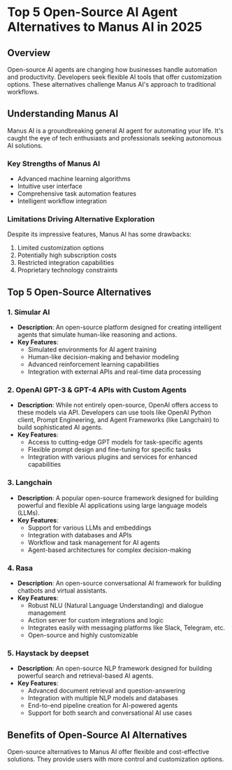 # Top 5 Open-Source AI Agent Alternatives to Manus AI in 2025

## Overview
Open-source AI agents are changing how businesses handle automation and productivity. Developers seek flexible AI tools that offer customization options. These alternatives challenge Manus AI's approach to traditional workflows.

## Understanding Manus AI
Manus AI is a groundbreaking general AI agent for automating your life. It's caught the eye of tech enthusiasts and professionals seeking autonomous AI solutions.

### Key Strengths of Manus AI
- Advanced machine learning algorithms
- Intuitive user interface
- Comprehensive task automation features
- Intelligent workflow integration

### Limitations Driving Alternative Exploration
Despite its impressive features, Manus AI has some drawbacks:
1. Limited customization options
2. Potentially high subscription costs
3. Restricted integration capabilities
4. Proprietary technology constraints

## Top 5 Open-Source Alternatives

### 1. Simular AI
- **Description**: An open-source platform designed for creating intelligent agents that simulate human-like reasoning and actions.
- **Key Features**:
  - Simulated environments for AI agent training
  - Human-like decision-making and behavior modeling
  - Advanced reinforcement learning capabilities
  - Integration with external APIs and real-time data processing

### 2. OpenAI GPT-3 & GPT-4 APIs with Custom Agents
- **Description**: While not entirely open-source, OpenAI offers access to these models via API. Developers can use tools like OpenAI Python client, Prompt Engineering, and Agent Frameworks (like Langchain) to build sophisticated AI agents.
- **Key Features**:
  - Access to cutting-edge GPT models for task-specific agents
  - Flexible prompt design and fine-tuning for specific tasks
  - Integration with various plugins and services for enhanced capabilities

### 3. Langchain
- **Description**: A popular open-source framework designed for building powerful and flexible AI applications using large language models (LLMs).
- **Key Features**:
  - Support for various LLMs and embeddings
  - Integration with databases and APIs
  - Workflow and task management for AI agents
  - Agent-based architectures for complex decision-making

### 4. Rasa
- **Description**: An open-source conversational AI framework for building chatbots and virtual assistants.
- **Key Features**:
  - Robust NLU (Natural Language Understanding) and dialogue management
  - Action server for custom integrations and logic
  - Integrates easily with messaging platforms like Slack, Telegram, etc.
  - Open-source and highly customizable

### 5. Haystack by deepset
- **Description**: An open-source NLP framework designed for building powerful search and retrieval-based AI agents.
- **Key Features**:
  - Advanced document retrieval and question-answering
  - Integration with multiple NLP models and databases
  - End-to-end pipeline creation for AI-powered agents
  - Support for both search and conversational AI use cases

## Benefits of Open-Source AI Alternatives
Open-source alternatives to Manus AI offer flexible and cost-effective solutions. They provide users with more control and customization options.
